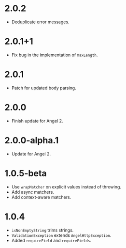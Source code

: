 # 2.0.2
* Deduplicate error messages.

# 2.0.1+1
* Fix bug in the implementation of `maxLength`.

# 2.0.1
* Patch for updated body parsing.

# 2.0.0
* Finish update for Angel 2.

# 2.0.0-alpha.1
* Update for Angel 2.

# 1.0.5-beta
* Use `wrapMatcher` on explicit values instead of throwing.
* Add async matchers.
* Add context-aware matchers.

# 1.0.4
* `isNonEmptyString` trims strings.
* `ValidationException` extends `AngelHttpException`.
* Added `requireField` and `requireFields`.